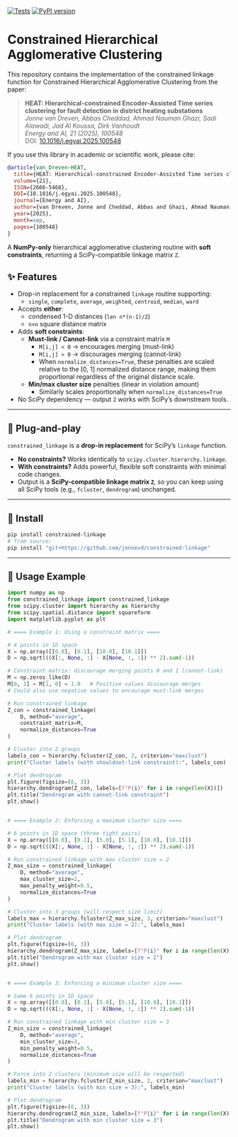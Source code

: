 [![Tests](https://github.com/jonnevd/constrained-linkage/actions/workflows/test.yml/badge.svg)](https://github.com/jonnevd/constrained-linkage/actions/workflows/test.yml)
[![PyPI version](https://img.shields.io/pypi/v/constrained-linkage.svg)](https://pypi.org/project/constrained-linkage/)

# Constrained Hierarchical Agglomerative Clustering
This repository contains the implementation of the constrained linkage function for Constrained Hierarchical Agglomerative Clustering from the paper:

> **HEAT: Hierarchical-constrained Encoder-Assisted Time series clustering for fault detection in district heating substations**  
> *Jonne van Dreven, Abbas Cheddad, Ahmad Nauman Ghazi, Sadi Alawadi, Jad Al Koussa, Dirk Vanhoudt*  
> *Energy and AI, 21 (2025), 100548*  
> DOI: [10.1016/j.egyai.2025.100548](https://doi.org/10.1016/j.egyai.2025.100548)

If you use this library in academic or scientific work, please cite:

```bibtex
@article{van_Dreven-HEAT,
  title={HEAT: Hierarchical-constrained Encoder-Assisted Time series clustering for fault detection in district heating substations},
  volume={21},
  ISSN={2666-5468},
  DOI={10.1016/j.egyai.2025.100548},
  journal={Energy and AI},
  author={van Dreven, Jonne and Cheddad, Abbas and Ghazi, Ahmad Nauman and Alawadi, Sadi and Al Koussa, Jad and Vanhoudt, Dirk},
  year={2025},
  month=sep,
  pages={100548}
}
```

A **NumPy-only** hierarchical agglomerative clustering routine with **soft constraints**, returning a SciPy-compatible linkage matrix `Z`.

## ✨ Features

- Drop-in replacement for a constrained `linkage` routine supporting:
  - `single`, `complete`, `average`, `weighted`, `centroid`, `median`, `ward`
- Accepts **either**:
  - condensed 1-D distances (`len n*(n-1)/2`)
  - `n×n` square distance matrix
- Adds **soft constraints**:
  - **Must-link / Cannot-link** via a constraint matrix `M`
    - `M[i,j] < 0` → encourages merging (must-link)
    - `M[i,j] > 0` → discourages merging (cannot-link)
    - When `normalize_distances=True`, these penalties are scaled relative to the [0, 1] normalized distance range, making them proportional regardless of the original distance scale.
  - **Min/max cluster size** penalties (linear in violation amount)
    - Similarly scales proportionally when `normalize_distances=True`
- No SciPy dependency — output `Z` works with SciPy’s downstream tools.

---

## 🔌 Plug-and-play

`constrained_linkage` is a **drop-in replacement** for SciPy’s `linkage` function.  

- **No constraints?** Works identically to `scipy.cluster.hierarchy.linkage`.  
- **With constraints?** Adds powerful, flexible soft constraints with minimal code changes.  
- Output is a **SciPy-compatible linkage matrix `Z`**, so you can keep using all SciPy tools (e.g., `fcluster`, `dendrogram`) unchanged.

---

## 🔧 Install

```bash
pip install constrained-linkage
# from source:
pip install "git+https://github.com/jonnevd/constrained-linkage"
```

---

## 🚀 Usage Example

```python
import numpy as np
from constrained_linkage import constrained_linkage
from scipy.cluster import hierarchy as hierarchy
from scipy.spatial.distance import squareform
import matplotlib.pyplot as plt

# ==== Example 1: Using a constraint matrix ====

# 4 points in 1D space
X = np.array([[0.0], [0.1], [10.0], [10.1]])
D = np.sqrt(((X[:, None, :] - X[None, :, :]) ** 2).sum(-1))

# Constraint matrix: discourage merging points 0 and 1 (cannot-link)
M = np.zeros_like(D)
M[0, 1] = M[1, 0] = 1.0   # Positive values discourage merges
# Could also use negative values to encourage must-link merges

# Run constrained linkage
Z_con = constrained_linkage(
    D, method="average", 
    constraint_matrix=M, 
    normalize_distances=True
)

# Cluster into 2 groups
labels_con = hierarchy.fcluster(Z_con, 2, criterion="maxclust")
print("Cluster labels (with shouldnot-link constraint):", labels_con)

# Plot dendrogram
plt.figure(figsize=(6, 3))
hierarchy.dendrogram(Z_con, labels=[f"P{i}" for i in range(len(X))])
plt.title("Dendrogram with cannot-link constraint")
plt.show()


# ==== Example 2: Enforcing a maximum cluster size ====

# 6 points in 1D space (three tight pairs)
X = np.array([[0.0], [0.1], [5.0], [5.1], [10.0], [10.1]])
D = np.sqrt(((X[:, None, :] - X[None, :, :]) ** 2).sum(-1))

# Run constrained linkage with max cluster size = 2
Z_max_size = constrained_linkage(
    D, method="average",
    max_cluster_size=2,
    max_penalty_weight=0.5,
    normalize_distances=True
)

# Cluster into 3 groups (will respect size limit)
labels_max = hierarchy.fcluster(Z_max_size, 3, criterion="maxclust")
print("Cluster labels (with max size = 2):", labels_max)

# Plot dendrogram
plt.figure(figsize=(6, 3))
hierarchy.dendrogram(Z_max_size, labels=[f"P{i}" for i in range(len(X))])
plt.title("Dendrogram with max cluster size = 2")
plt.show()


# ==== Example 3: Enforcing a minimum cluster size ====

# Same 6 points in 1D space
X = np.array([[0.0], [0.1], [5.0], [5.1], [10.0], [10.1]])
D = np.sqrt(((X[:, None, :] - X[None, :, :]) ** 2).sum(-1))

# Run constrained linkage with min cluster size = 3
Z_min_size = constrained_linkage(
    D, method="average",
    min_cluster_size=3,
    min_penalty_weight=0.5,
    normalize_distances=True
)

# Force into 2 clusters (minimum size will be respected)
labels_min = hierarchy.fcluster(Z_min_size, 2, criterion="maxclust")
print("Cluster labels (with min size = 3):", labels_min)

# Plot dendrogram
plt.figure(figsize=(6, 3))
hierarchy.dendrogram(Z_min_size, labels=[f"P{i}" for i in range(len(X))])
plt.title("Dendrogram with min cluster size = 3")
plt.show()
```